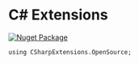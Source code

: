 # C# Extensions

[![Nuget Package](https://github.com/csharp-extensions/General/actions/workflows/nugetPackage.yml/badge.svg?branch=1.0.0)](https://github.com/csharp-extensions/General/actions/workflows/nugetPackage.yml)

```
using CSharpExtensions.OpenSource;
```
